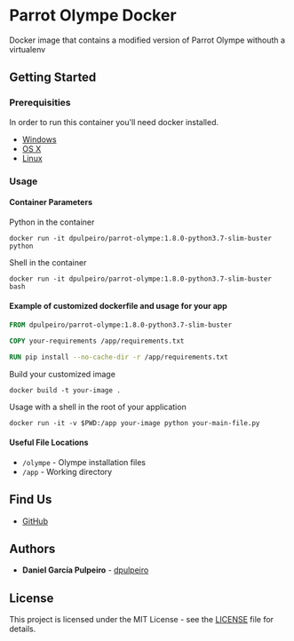 # Parrot Olympe Docker
Docker image that contains a modified version of Parrot Olympe withouth a virtualenv

## Getting Started

### Prerequisities


In order to run this container you'll need docker installed.

* [Windows](https://docs.docker.com/windows/started)
* [OS X](https://docs.docker.com/mac/started/)
* [Linux](https://docs.docker.com/linux/started/)

### Usage

#### Container Parameters

Python in the container

```shell
docker run -it dpulpeiro/parrot-olympe:1.8.0-python3.7-slim-buster python
```

Shell in the container 

```shell
docker run -it dpulpeiro/parrot-olympe:1.8.0-python3.7-slim-buster bash
```
#### Example of customized dockerfile and usage for your app

```dockerfile
FROM dpulpeiro/parrot-olympe:1.8.0-python3.7-slim-buster

COPY your-requirements /app/requirements.txt

RUN pip install --no-cache-dir -r /app/requirements.txt

```
Build your customized image

```shell
docker build -t your-image . 
```

Usage with a shell in the root of your application

```shell
docker run -it -v $PWD:/app your-image python your-main-file.py
```

#### Useful File Locations

* `/olympe` - Olympe installation files
* `/app` - Working directory

## Find Us

* [GitHub](https://github.com/dpulpeiro/parrot-olympe-docker)


## Authors

* **Daniel García Pulpeiro** - [dpulpeiro](https://github.com/dpulpeiro)

## License

This project is licensed under the MIT License - see the [LICENSE](https://github.com/dpulpeiro/parrot-olympe-docker/LICENSE) file for details.
